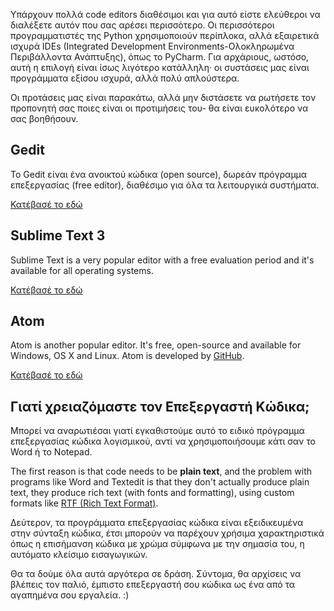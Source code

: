 Υπάρχουν πολλά code editors διαθέσιμοι και για αυτό είστε ελεύθεροι να διαλέξετε αυτόν που σας αρέσει περισσότερο. Οι περισσότεροι προγραμματιστές της Python χρησιμοποιούν περίπλοκα, αλλά εξαιρετικά ισχυρά IDEs (Integrated Development Environments-Ολοκληρωμένα Περιβάλλοντα Ανάπτυξης), όπως το PyCharm. Για αρχάριους, ωστόσο, αυτή η επιλογή είναι ίσως λιγότερο κατάλληλη· οι συστάσεις μας είναι προγράμματα εξίσου ισχυρά, αλλά πολύ απλούστερα.

Οι προτάσεις μας είναι παρακάτω, αλλά μην διστάσετε να ρωτήσετε τον προπονητή σας ποιες είναι οι προτιμήσεις του- θα είναι ευκολότερο να σας βοηθήσουν.

## Gedit

Το Gedit είναι ένα ανοικτού κώδικα (open source), δωρεάν πρόγραμμα επεξεργασίας (free editor), διαθέσιμο για όλα τα λειτουργικά συστήματα.

[Κατέβασέ το εδώ](https://wiki.gnome.org/Apps/Gedit#Download)

## Sublime Text 3

Sublime Text is a very popular editor with a free evaluation period and it's available for all operating systems.

[Κατέβασέ το εδώ](https://www.sublimetext.com/3)

## Atom

Atom is another popular editor. It's free, open-source and available for Windows, OS X and Linux. Atom is developed by [GitHub](https://github.com/).

[Κατέβασέ το εδώ](https://atom.io/)

## Γιατί χρειαζόμαστε τον Επεξεργαστή Κώδικα;

Μπορεί να αναρωτιέσαι γιατί εγκαθιστούμε αυτό το ειδικό πρόγραμμα επεξεργασίας κώδικα λογισμικού, αντί να χρησιμοποιήσουμε κάτι σαν το Word ή το Notepad.

The first reason is that code needs to be **plain text**, and the problem with programs like Word and Textedit is that they don't actually produce plain text, they produce rich text (with fonts and formatting), using custom formats like [RTF (Rich Text Format)](https://en.wikipedia.org/wiki/Rich_Text_Format).

Δεύτερον, τα προγράμματα επεξεργασίας κώδικα είναι εξειδικευμένα στην σύνταξη κώδικα, έτσι μπορούν να παρέχουν χρήσιμα χαρακτηριστικά όπως η επισήμανση κώδικα με χρώμα σύμφωνα με την σημασία του, η αυτόματο κλείσιμο εισαγωγικών.

Θα τα δούμε όλα αυτά αργότερα σε δράση. Σύντομα, θα αρχίσεις να βλέπεις τον παλιό, έμπιστο επεξεργαστή σου κώδικα ως ένα από τα αγαπημένα σου εργαλεία. :)